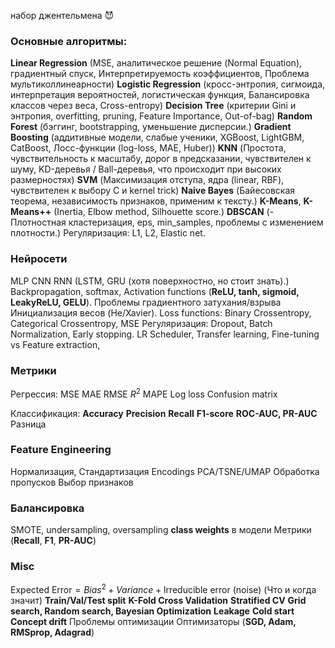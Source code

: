  набор джентельмена 😈
### Основные алгоритмы:
**Linear Regression** (MSE, аналитическое решение (Normal Equation), градиентный спуск, Интерпретируемость коэффициентов, Проблема мультиколлинеарности)
**Logistic Regression** (кросс-энтропия, сигмоида, интерпретация вероятностей, логистическая функция, Балансировка классов через веса, Cross-entropy)
**Decision Tree** (критерии Gini и энтропия, overfitting, pruning, Feature Importance, Out-of-bag)
**Random Forest** (бэггинг, bootstrapping, уменьшение дисперсии.)
**Gradient Boosting** (аддитивные модели, слабые ученики, XGBoost, LightGBM, CatBoost, Лосс-функции (log-loss, MAE, Huber))
**KNN** (Простота, чувствительность к масштабу, дорог в предсказании, чувствителен к шуму, KD-деревья / Ball-деревья, что происходит при высоких размерностях)
**SVM** (Максимизация отступа, ядра (linear, RBF), чувствителен к выбору C и kernel trick)
**Naive Bayes** (Байесовская теорема, независимость признаков, применим к тексту.)
**K-Means**, **K-Means++** (Inertia, Elbow method, Silhouette score.)
**DBSCAN** (- Плотностная кластеризация, eps, min_samples, проблемы с изменением плотности.)
Регуляризация: L1, L2, Elastic net.

### Нейросети
MLP 
CNN
RNN (LSTM, GRU (хотя поверхностно, но стоит знать).)
Backpropagation, softmax, 
Activation functions (**ReLU, tanh, sigmoid, LeakyReLU, GELU**).
Проблемы градиентного затухания/взрыва
Инициализация весов (He/Xavier).
Loss functions: Binary Crossentropy, Categorical Crossentropy, MSE
Регуляризация: Dropout, Batch Normalization, Early stopping.
LR Scheduler,
Transfer learning,
Fine-tuning vs Feature extraction,

### Метрики
Регрессия:
MSE
MAE
RMSE
$R^{2}$
MAPE
Log loss
Confusion matrix


Классификация:
**Accuracy**
**Precision**
**Recall**
**F1-score**
**ROC-AUC, PR-AUC** Разница

### Feature Engineering
Нормализация, Стандартизация
Encodings
PCA/TSNE/UMAP
Обработка пропусков
Выбор признаков

### Балансировка
SMOTE, undersampling, oversampling
**class weights** в модели
Метрики (**Recall**, **F1**, **PR-AUC**)

### Misc
$\text{Expected Error} = Bias^{2} + Variance + \text{Irreducible error (noise)}$ (Что и когда значит)
**Train/Val/Test split**
**K-Fold Cross Validation**
**Stratified CV**
**Grid search, Random search, Bayesian Optimization**
**Leakage** 
**Cold start**
**Concept drift**
Проблемы оптимизации
Оптимизаторы (**SGD, Adam, RMSprop, Adagrad**)






